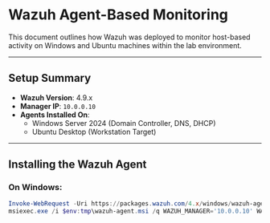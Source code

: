 # Wazuh Agent-Based Monitoring

This document outlines how Wazuh was deployed to monitor host-based activity on Windows and Ubuntu machines within the lab environment.

---

##  Setup Summary

- **Wazuh Version**: 4.9.x
- **Manager IP**: `10.0.0.10`
- **Agents Installed On**:
  -  Windows Server 2024 (Domain Controller, DNS, DHCP)
    - Ubuntu Desktop (Workstation Target)

---

##  Installing the Wazuh Agent

###  On Windows:
```powershell
Invoke-WebRequest -Uri https://packages.wazuh.com/4.x/windows/wazuh-agent-4.9.2-1.msi -OutFile $env:tmp\wazuh-agent.msi
msiexec.exe /i $env:tmp\wazuh-agent.msi /q WAZUH_MANAGER='10.0.0.10' WAZUH_AGENT_GROUP='default'
